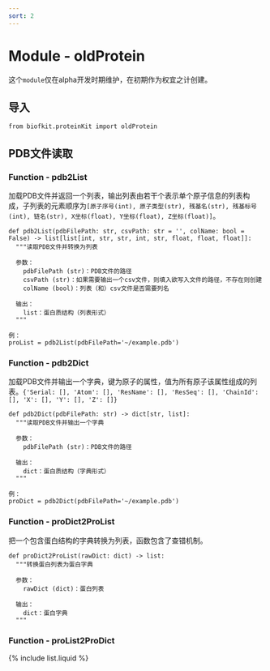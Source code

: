 ```yaml
---
sort: 2
---
```


# Module - oldProtein

这个`module`仅在alpha开发时期维护，在初期作为权宜之计创建。

## 导入
```python3
from biofkit.proteinKit import oldProtein
```

## PDB文件读取
### Function - pdb2List
加载PDB文件并返回一个列表，输出列表由若干个表示单个原子信息的列表构成，子列表的元素顺序为`[原子序号(int), 原子类型(str), 残基名(str), 残基标号(int), 链名(str), X坐标(float), Y坐标(float), Z坐标(float)]`。
```python3
def pdb2List(pdbFilePath: str, csvPath: str = '', colName: bool = False) -> list[list[int, str, str, int, str, float, float, float]]:
  """读取PDB文件并转换为列表

  参数：
    pdbFilePath (str)：PDB文件的路径
    csvPath (str)：如果需要输出一个csv文件，则填入欲写入文件的路径，不存在则创建
    colName (bool)：列表（和）csv文件是否需要列名

  输出：
    list：蛋白质结构（列表形式）
  """

例：
proList = pdb2List(pdbFilePath='~/example.pdb')
```

### Function - pdb2Dict
加载PDB文件并输出一个字典，键为原子的属性，值为所有原子该属性组成的列表。`{'Serial: [], 'Atom': [], 'ResName': [], 'ResSeq': [], 'ChainId': [], 'X': [], 'Y': [], 'Z': []}`
```python3
def pdb2Dict(pdbFilePath: str) -> dict[str, list]:
  """读取PDB文件并输出一个字典
  
  参数：
    pdbFilePath (str)：PDB文件的路径

  输出：
    dict：蛋白质结构（字典形式）
  """

例：
proDict = pdb2Dict(pdbFilePath='~/example.pdb')
```

### Function - proDict2ProList
把一个包含蛋白结构的字典转换为列表，函数包含了查错机制。
```python3
def proDict2ProList(rawDict: dict) -> list:
  """转换蛋白列表为蛋白字典

  参数：
    rawDict (dict)：蛋白列表

  输出：
    dict：蛋白字典
  """
```

### Function - proList2ProDict
{% include list.liquid %}

